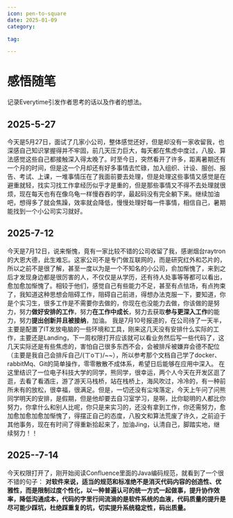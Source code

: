 ```yaml
---
icon: pen-to-square
date: 2025-01-09
category:

tag:

---
```


# 感悟随笔
记录Everytime引发作者思考的话以及作者的想法。
## 2025-5-27
今天是5月27日，面试了几家小公司，整体感觉还好，但是却没有一家收留我，也深感自己知识掌握得并不牢固，前几天压力巨大，每天都在焦虑中度过，八股、算法感觉这些自己都接触深入得太晚了。时至今日，突然看开了许多，距离暑期还有一个月的时间，但是这一个月却还有好多事情去忙碌，加入组织、计设、服创、报告、考试、上课，一堆事情压在了我面前要去处理，但是处理这些事情又感觉是在避重就轻，找实习找工作拿经历似乎才是重的，但是那些事情又不得不去处理就很烦，现在每天也有在像乌龟一样慢吞吞的学，最起码没有完全躺下来。继续加油吧，想得多了就会焦躁，效率就会降低，慢慢处理好每一件事情，相信自己，暑期能找到一个小公司实习就好。


## 2025-7-12
今天是7月12日，说来惭愧，竟有一家比较不错的公司收留了我，感谢烟台raytron的大恩大德，此生难忘。这家公司不是专门做互联网的，而是研究红外和芯片的，所以之前不是很了解，甚至一度以为是一个不知名的小公司，俞加惭愧了，来到之后才发现身边都是很厉害的人，不仅仅是从学历，还有待人处事等等都可以看出，愈加愈加惭愧了。相较于他们，感觉自己有些能力不足，甚至有点怯场，有点拘束了，我知道这种思想会阻碍工作，阻碍自己前进，得想办法克服一下，要知道，你是个实习生，很多工作是不需要你去做的，你现在也没能力去做，你该做的是努力，努力**做好安排的工作**，努力**在工作中成长**，努力去获取**参与更深入工作**的能力，努力**提出创新并且被接纳**，加油。
我是7月10号报道的，在公司待了一天半，主要是配置了IT发放电脑的一些环境和工具，刚来这几天没有安排什么实际的工作，主要还是Landing，下一周权限打开应该就可以看业务然后写一些代码了，这几天实际还是有些焦虑的，害怕自己很多东西不会，会被排斥被嫌弃会德不配位（主要是我自己会排斥自己/(ㄒoㄒ)/~~），所以参考那个文档自己学了docker、rabbitMq、Git的简单操作，零零散散不成体系，希望日后能够在应用中深入。
在这里结识了一位电子科技大学的同学，熊同学，很幸运，两个人今天在开发区逛了逛，去看了看酒庄，游了游天马栈桥，站在栈桥上，海风吹过，冷冷的，有一种前所未有的放松，很幸福，很满足。但是，一切还没有尘埃落定，今天上午问了问熊同学明天的安排，是假期，但是他却要去自习室学习，是啊，比你聪明的人都比你努力，你拿什么和别人比呢，你只是来实习的，还没有拿到工作，你还需努力，愈加愈加愈加愈加惭愧了，得摆正自己的态度，八股文和算法荒废了许久，之前迫于其他事务，现在有时间了得重新拾起来了，加油Jing，认清自己，脚踏实地，继续努力！！

## 2025--7-14
今天权限打开了，刚开始阅读Confluence里面的Java编码规范，就看到了一个很不错的句子：
**对软件来说，适当的规范和标准绝不是消灭代码内容的创造性、优雅性，而是限制过度个性化，以一种普遍认可的统一方式一起做事，提升协作效率，降低沟通成本，代码的字里行间流淌的是软件系统的血液，代码质量的提升是尽可能少踩坑，杜绝踩重复的坑，切实提升系统稳定性，码出质量。**

